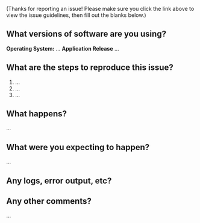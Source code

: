 (Thanks for reporting an issue! Please make sure you click the link above to view the issue guidelines, then fill out the blanks below.)

What versions of software are you using?
----------------------------------------
**Operating System:** …
**Application Release** ...


What are the steps to reproduce this issue?
-------------------------------------------
1. …
2. …
3. …

What happens?
-------------
…

What were you expecting to happen?
----------------------------------
…

Any logs, error output, etc?
----------------------------



Any other comments?
-------------------
…


